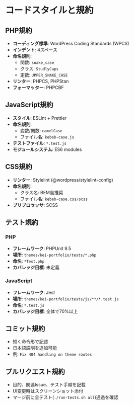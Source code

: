 # コードスタイルと規約

## PHP規約
- **コーディング標準**: WordPress Coding Standards (WPCS)
- **インデント**: 4スペース
- **命名規則**:
  - 関数: `snake_case`
  - クラス: `StudlyCaps`
  - 定数: `UPPER_SNAKE_CASE`
- **リンター**: PHPCS, PHPStan
- **フォーマッター**: PHPCBF

## JavaScript規約
- **スタイル**: ESLint + Prettier
- **命名規則**:
  - 変数/関数: `camelCase`
  - ファイル名: `kebab-case.js`
- **テストファイル**: `*.test.js`
- **モジュールシステム**: ES6 modules

## CSS規約
- **リンター**: Stylelint (@wordpress/stylelint-config)
- **命名規則**:
  - クラス名: BEM風推奨
  - ファイル名: `kebab-case.css/scss`
- **プリプロセッサ**: SCSS

## テスト規約
### PHP
- **フレームワーク**: PHPUnit 9.5
- **場所**: `themes/kei-portfolio/tests/*.php`
- **命名**: `*Test.php`
- **カバレッジ目標**: 未定義

### JavaScript
- **フレームワーク**: Jest
- **場所**: `themes/kei-portfolio/tests/js/**/*.test.js`
- **命名**: `*.test.js`
- **カバレッジ目標**: 全体で70%以上

## コミット規約
- 短く命令形で記述
- 日本語説明を追加可能
- 例: `Fix 404 handling on theme routes`

## プルリクエスト規約
- 目的、関連Issue、テスト手順を記載
- UI変更時はスクリーンショット添付
- マージ前に全テスト(`./run-tests.sh all`)通過を確認